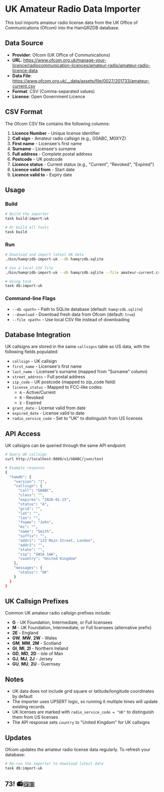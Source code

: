 # UK Amateur Radio Data Importer

This tool imports amateur radio license data from the UK Office of Communications (Ofcom) into the HamQRZDB database.

## Data Source

- **Provider**: Ofcom (UK Office of Communications)
- **URL**: https://www.ofcom.org.uk/manage-your-licence/radiocommunication-licences/amateur-radio/amateur-radio-licence-data
- **Data File**: https://www.ofcom.org.uk/__data/assets/file/0027/201733/amateur-current.csv
- **Format**: CSV (Comma-separated values)
- **License**: Open Government Licence

## CSV Format

The Ofcom CSV file contains the following columns:

1. **Licence Number** - Unique license identifier
2. **Call sign** - Amateur radio callsign (e.g., G0ABC, M0XYZ)
3. **First name** - Licensee's first name
4. **Surname** - Licensee's surname
5. **Full address** - Complete postal address
6. **Postcode** - UK postcode
7. **Licence status** - Current status (e.g., "Current", "Revoked", "Expired")
8. **Licence valid from** - Start date
9. **Licence valid to** - Expiry date

## Usage

### Build

```bash
# Build the importer
task build:import-uk

# Or build all tools
task build
```

### Run

```bash
# Download and import latest UK data
./bin/hamqrzdb-import-uk --db hamqrzdb.sqlite

# Use a local CSV file
./bin/hamqrzdb-import-uk --db hamqrzdb.sqlite --file amateur-current.csv --download=false

# Using task
task db:import-uk
```

### Command-line Flags

- `--db <path>` - Path to SQLite database (default: `hamqrzdb.sqlite`)
- `--download` - Download fresh data from Ofcom (default: `true`)
- `--file <path>` - Use local CSV file instead of downloading

## Database Integration

UK callsigns are stored in the same `callsigns` table as US data, with the following fields populated:

- `callsign` - UK callsign
- `first_name` - Licensee's first name
- `last_name` - Licensee's surname (mapped from "Surname" column)
- `street_address` - Full postal address
- `zip_code` - UK postcode (mapped to zip_code field)
- `license_status` - Mapped to FCC-like codes:
  - `A` - Active/Current
  - `R` - Revoked
  - `E` - Expired
- `grant_date` - License valid from date
- `expired_date` - License valid to date
- `radio_service_code` - Set to "UK" to distinguish from US licenses

## API Access

UK callsigns can be queried through the same API endpoint:

```bash
# Query UK callsign
curl http://localhost:8080/v1/G0ABC/json/test

# Example response
{
  "hamdb": {
    "version": "1",
    "callsign": {
      "call": "G0ABC",
      "class": "",
      "expires": "2026-01-15",
      "status": "A",
      "grid": "",
      "lat": "",
      "lon": "",
      "fname": "John",
      "mi": "",
      "name": "Smith",
      "suffix": "",
      "addr1": "123 Main Street, London",
      "addr2": "",
      "state": "",
      "zip": "SW1A 1AA",
      "country": "United Kingdom"
    },
    "messages": {
      "status": "OK"
    }
  }
}
```

## UK Callsign Prefixes

Common UK amateur radio callsign prefixes include:

- **G** - UK Foundation, Intermediate, or Full licensees
- **M** - UK Foundation, Intermediate, or Full licensees (alternative prefix)
- **2E** - England
- **GW**, **MW**, **2W** - Wales
- **GM**, **MM**, **2M** - Scotland
- **GI**, **MI**, **2I** - Northern Ireland
- **GD**, **MD**, **2D** - Isle of Man
- **GJ**, **MJ**, **2J** - Jersey
- **GU**, **MU**, **2U** - Guernsey

## Notes

- UK data does not include grid square or latitude/longitude coordinates by default
- The importer uses UPSERT logic, so running it multiple times will update existing records
- UK licenses are marked with `radio_service_code = "UK"` to distinguish them from US licenses
- The API response sets `country` to "United Kingdom" for UK callsigns

## Updates

Ofcom updates the amateur radio license data regularly. To refresh your database:

```bash
# Re-run the importer to download latest data
task db:import-uk
```

## 73! 📻🇬🇧

